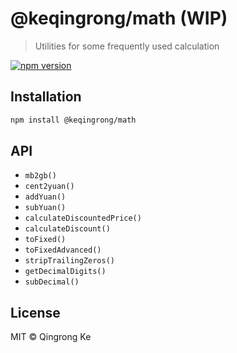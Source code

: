 # @keqingrong/math (WIP)

> Utilities for some frequently used calculation

[![npm version](https://img.shields.io/npm/v/@keqingrong/math.svg)](https://www.npmjs.com/package/@keqingrong/math)

## Installation

```sh
npm install @keqingrong/math
```

## API

- `mb2gb()`
- `cent2yuan()`
- `addYuan()`
- `subYuan()`
- `calculateDiscountedPrice()`
- `calculateDiscount()`
- `toFixed()`
- `toFixedAdvanced()`
- `stripTrailingZeros()`
- `getDecimalDigits()`
- `subDecimal()`

## License

MIT © Qingrong Ke
